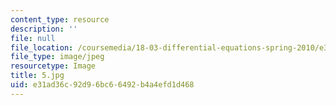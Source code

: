 ```yaml
---
content_type: resource
description: ''
file: null
file_location: /coursemedia/18-03-differential-equations-spring-2010/e31ad36c92d96bc66492b4a4efd1d468_5.jpg
file_type: image/jpeg
resourcetype: Image
title: 5.jpg
uid: e31ad36c-92d9-6bc6-6492-b4a4efd1d468
---
```

